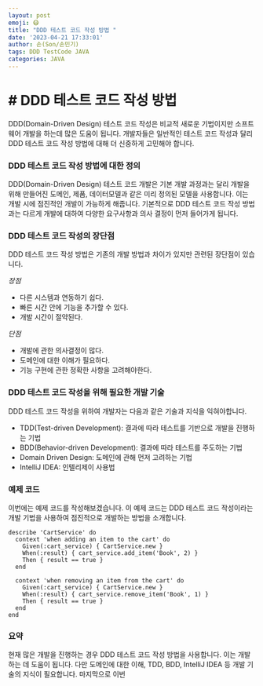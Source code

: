 ```yaml
---
layout: post
emoji: 😷
title: "DDD 테스트 코드 작성 방법 "
date: '2023-04-21 17:33:01'
author: 손(Son/손민기)
tags: DDD TestCode JAVA 
categories: JAVA
---
```

# # DDD 테스트 코드 작성 방법 


DDD(Domain-Driven Design) 테스트 코드 작성은 비교적 새로운 기법이지만 소프트웨어 개발을 하는데 많은 도움이 됩니다. 개발자들은 일반적인 테스트 코드 작성과 달리 DDD 테스트 코드 작성 방법에 대해 더 신중하게 고민해야 합니다. 

### DDD 테스트 코드 작성 방법에 대한 정의

DDD(Domain-Driven Design) 테스트 코드 개발은 기본 개발 과정과는 달리 개발을 위해 만들어진 도메인, 제품, 데이터모델과 같은 미리 정의된 모델을 사용합니다. 이는 개발 시에 점진적인 개발이 가능하게 해줍니다. 기본적으로 DDD 테스트 코드 작성 방법과는 다르게 개발에 대하여 다양한 요구사항과 의사 결정이 먼저 들어가게 됩니다. 

### DDD 테스트 코드 작성의 장단점

DDD 테스트 코드 작성 방법은 기존의 개발 방법과 차이가 있지만 관련된 장단점이 있습니다. 

*장점*
- 다른 시스템과 연동하기 쉽다. 
- 빠른 시간 안에 기능을 추가할 수 있다. 
- 개발 시간이 절약된다. 

*단점*
- 개발에 관한 의사결정이 많다. 
- 도메인에 대한 이해가 필요하다. 
- 기능 구현에 관한 정확한 사항을 고려해야한다. 

### DDD 테스트 코드 작성을 위해 필요한 개발 기술

DDD 테스트 코드 작성을 위하여 개발자는 다음과 같은 기술과 지식을 익혀야합니다. 

- TDD(Test-driven Development): 결과에 따라 테스트를 기반으로 개발을 진행하는 기법 
- BDD(Behavior-driven Development): 결과에 따라 테스트를 주도하는 기법 
- Domain Driven Design: 도메인에 관해 먼저 고려하는 기법 
- IntelliJ IDEA: 인텔리제이 사용법 

### 예제 코드

이번에는 예제 코드를 작성해보겠습니다. 이 예제 코드는 DDD 테스트 코드 작성이라는 개발 기법을 사용하여 점진적으로 개발하는 방법을 소개합니다. 

```
describe 'CartService' do
  context 'when adding an item to the cart' do
    Given(:cart_service) { CartService.new }
    When(:result) { cart_service.add_item('Book', 2) }
    Then { result == true }
  end

  context 'when removing an item from the cart' do
    Given(:cart_service) { CartService.new }
    When(:result) { cart_service.remove_item('Book', 1) }
    Then { result == true }
  end
end
```

### 요약 

현재 많은 개발을 진행하는 경우 DDD 테스트 코드 작성 방법을 사용합니다. 이는 개발하는 데 도움이 됩니다. 다만 도메인에 대한 이해, TDD, BDD, IntelliJ IDEA 등 개발 기술의 지식이 필요합니다. 마지막으로 이번